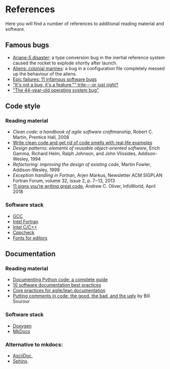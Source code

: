 # References

Here you will find a number of references to additional reading material and software.

## Famous bugs

  * [Ariane-5 disaster](https://blog.bugsnag.com/bug-day-ariane-5-disaster/): a type conversion bug in the inertial reference system caused the rocket to explode shortly after launch.
  * [Aliens: colonial marines](https://arstechnica.com/gaming/2018/07/a-years-old-one-letter-typo-led-to-aliens-colonial-marines-awful-ai/): a bug in a configuration file completely messed up the behaviour of the aliens.
  * [Epic failures: 11 infamous software bugs](https://www.computerworld.com/article/2515483/enterprise-applications/epic-failures--11-infamous-software-bugs.html)
  * ["It's not a bug, it's a feature."" trite---or just right?](https://www.wired.com/story/its-not-a-bug-its-a-feature)
  * ["The 44-year-old operating system bug"](https://thenewstack.io/the-44-year-old-operating-system-bug/)


## Code style

### Reading material

  * *Clean code: a handbook of agile software craftmanship*, Robert C. Martin, Prentice Hall, 2008
  * [Write clean code and get rid of code smells with real life examples](https://medium.com/@maladdinsayed/write-clean-code-and-get-rid-of-code-smells-aea271f30318)
  * *Design patterns: elements of reusable object-oriented software*, Erich Gamma, Richard Helm, Ralph Johnson, and John Vlissides, Addison-Wesley, 1994
  * *Refactoring: improving the design of existing code*, Martin Fowler, Addison-Wesley, 1999
  * *Exception handling in Fortran*, Arjen Markus, Newsletter ACM SIGPLAN Fortran Forum, volume 32, issue 2, p. 7‒13, 2013
  * [11 signs you’re writing great code](https://www.infoworld.com/article/3268310/application-development/11-signs-youre-writing-great-code.html), Andrew C. Oliver, InfoWorld, April 2018

### Software stack

  * [GCC](https://gcc.gnu.org/onlinedocs/gcc-7.3.0/gcc/)
  * [Intel Fortran](https://software.intel.com/en-us/fortran-compilers-support/documentation)
  * [Intel C/C++](https://software.intel.com/en-us/intel-cplusplus-compiler-17.0-user-and-reference-guide-intel-system-studio-2017)
  * [Cppcheck](http://cppcheck.sourceforge.net/)
  * [Fonts for editors](https://itnext.io/11-best-programming-fonts-724283a9ed57)


## Documentation

### Reading material

  * [Documenting Python code: a complete guide](https://realpython.com/documenting-python-code/)
  * [10 software documentation best practices](https://dzone.com/articles/10-software-documentation-best)
  * [Core practices for agile/lean documentation](http://www.agilemodeling.com/essays/agileDocumentationBestPractices.htm)
  * [Putting comments in code: the good, the bad, and the ugly](https://medium.freecodecamp.org/code-comments-the-good-the-bad-and-the-ugly-be9cc65fbf83) by Bill Sourour


### Software stack

  * [Doxygen](http://www.doxygen.org/)
  * [MkDocs](http://www.mkdocs.org/)


### Alternative to mkdocs:
  * [AsciiDoc](http://www.methods.co.nz/asciidoc/),
  * [Sphinx](http://www.sphinx-doc.org/en/latest/).
